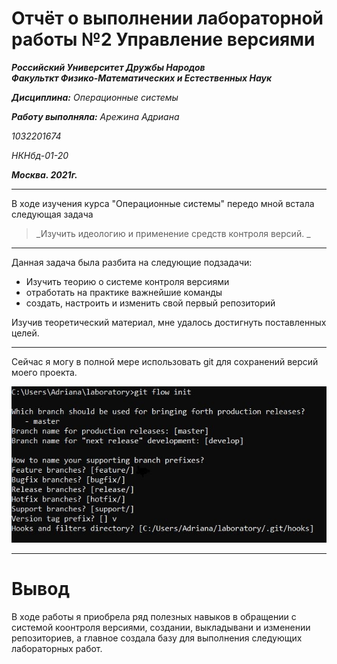 # Отчёт о выполнении лабораторной работы №2 Управление версиями

**_Российский Университет Дружбы Народов_**  
**_Факульткт Физико-Математических и Естественных Наук_**

**_Дисциплина:_** _Операционные системы_

**_Работу выполняла:_** _Арежина Адриана_

_1032201674_

_НКНбд-01-20_

**_Москва. 2021г._**

---

В ходе изучения курса "Операционные системы" передо мной встала следующая задача

> _Изучить идеологию и применение средств контроля версий. _

---

Данная задача была разбита на следующие подзадачи:

- Изучить теорию о системе контроля версиями
- отработать на практике важнейшие команды
- создать, настроить и изменить свой первый репозиторий

Изучив теоретический материал, мне удалось достигнуть поставленных целей.

---

Сейчас я могу в полной мере использовать git для сохранений версий моего проекта.

![работа](https://github.com/Adriana-Arezhina/Lab/blob/main/Lab02/pict/1.jpg)

---

# Вывод

В ходе работы я приобрела ряд полезных навыков в обращении с системой коонтроля версиями, создании, выкладывани и изменении репозиториев, а главное создала базу для выполнения следующих лабораторных работ.
